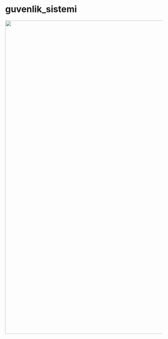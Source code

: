 # guvenlik_sistemi

<p align="left">
  <img src="https://user-images.githubusercontent.com/64609951/191979304-bbe5563b-d321-4ee0-bb5c-f15634300277.png" width="1000">
</p>
